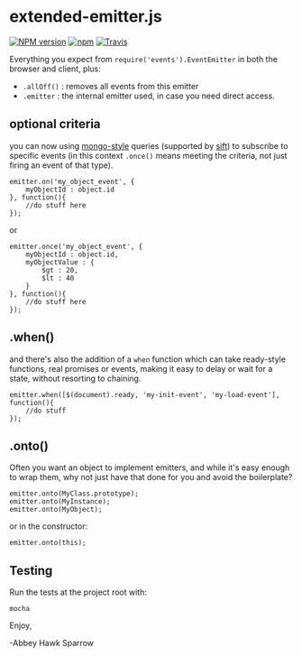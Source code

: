 extended-emitter.js
===================

[![NPM version](https://img.shields.io/npm/v/extended-emitter.svg)]()
[![npm](https://img.shields.io/npm/dt/extended-emitter.svg)]()
[![Travis](https://img.shields.io/travis/khrome/extended-emitter.svg)]()

Everything you expect from `require('events').EventEmitter` in both the browser and client, plus:

- `.allOff()` : removes all events from this emitter
- `.emitter` : the internal emitter used, in case you need direct access.

optional criteria
-----------------
you can now using [mongo-style](https://docs.mongodb.com/manual/reference/operator/query/) queries (supported by [sift](https://www.npmjs.com/package/sift)) to subscribe to specific events (in this context `.once()` means meeting the criteria, not just firing an event of that type).

    emitter.on('my_object_event', {
        myObjectId : object.id
    }, function(){
        //do stuff here
    });
    
or
    
    emitter.once('my_object_event', {
        myObjectId : object.id,
        myObjectValue : {
        	$gt : 20,
        	$lt : 40
        }
    }, function(){
        //do stuff here
    });
    
.when()
-------
    
and there's also the addition of a `when` function which can take ready-style functions, real promises or events, making it easy to delay or wait for a state, without resorting to chaining.

    emitter.when([$(document).ready, 'my-init-event', 'my-load-event'], function(){
    	//do stuff
    });
    
.onto()
-------
Often you want an object to implement emitters, and while it's easy enough to wrap them, why not just have that done for you and avoid the boilerplate?

    emitter.onto(MyClass.prototype);
    emitter.onto(MyInstance);
    emitter.onto(MyObject);
    
or in the constructor:
	
	emitter.onto(this);

Testing
-------

Run the tests at the project root with:

    mocha

Enjoy,

-Abbey Hawk Sparrow
